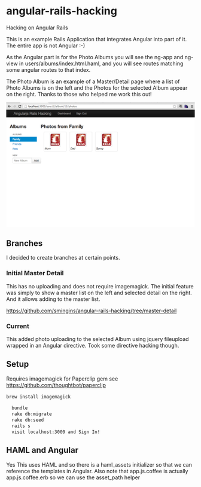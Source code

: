 angular-rails-hacking
=====================

Hacking on Angular Rails

This is an example Rails Application that integrates Angular into part of it.  The entire app is not Angular :-)

As the Angular part is for the Photo Albums you will see the ng-app and ng-view in users/albums/index.html.haml, 
and you will see routes matching some angular routes to that index.

The Photo Album is an example of a Master/Detail page where a list of Photo Albums is on the left and the Photos for
the selected Album appear on the right.  Thanks to those who helped me work this out!


![Alt text](app/assets/images/screenshot.png?raw=true)



## Branches

I decided to create branches at certain points.

### Initial Master Detail

This has no uploading and does not require imagemagick.  The initial feature was simply to show a master list on the left and selected detail on the right.  And it allows adding to the master list.

https://github.com/smingins/angular-rails-hacking/tree/master-detail


### Current

This added photo uploading to the selected Album using jquery fileupload wrapped in an Angular directive.  Took some directive hacking though.

## Setup

Requires imagemagick for Paperclip gem see https://github.com/thoughtbot/paperclip

````
brew install imagemagick
````

````
  bundle
  rake db:migrate
  rake db:seed
  rails s
  visit localhost:3000 and Sign In!
````

## HAML and Angular
Yes This uses HAML and so there is a haml_assets initializer so that we can reference the templates in Angular.
Also note that app.js.coffee is actually app.js.coffee.erb so we can use the asset_path helper